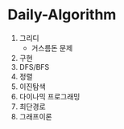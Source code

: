 # Daily-Algorithm

1. 그리디
   - 거스름돈 문제 
2. 구현
3. DFS/BFS
4. 정렬
5. 이진탐색
6. 다이나믹 프로그래밍
7. 최단경로
8. 그래프이론
